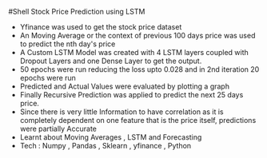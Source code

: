 #Shell Stock Price Prediction using LSTM
- Yfinance was used to get the stock price dataset
- An Moving Average or the context of previous 100 days price was used to predict the nth day's price
- A Custom LSTM Model was created with 4 LSTM layers coupled with Dropout Layers and one Dense Layer to get the output.
- 50 epochs were run reducing the loss upto 0.028 and in 2nd iteration 20 epochs were run
- Predicted and Actual Values were evaluated by plotting a graph
- Finally Recursive Prediction was applied to predict the next 25 days price.
- Since there is very little Information to have correlation as it is completely dependent on one feature that is the price itself, predictions were partially Accurate
- Learnt about Moving Averages , LSTM and Forecasting
- Tech : Numpy , Pandas , Sklearn , yfinance , Python
